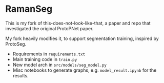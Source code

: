 # RamanSeg

This is my fork of this-does-not-look-like-that, a paper and repo that investigated the original ProtoPNet paper.

My fork heavily modifies it, to support segmentation training, inspired by ProtoSeg.

- Requirements in `requirements.txt`
- Main training code in `train.py`
- New model arch in `src/models/seg_model.py`
- Misc notebooks to generate graphs, e.g. `model_result.ipynb` for the results.
